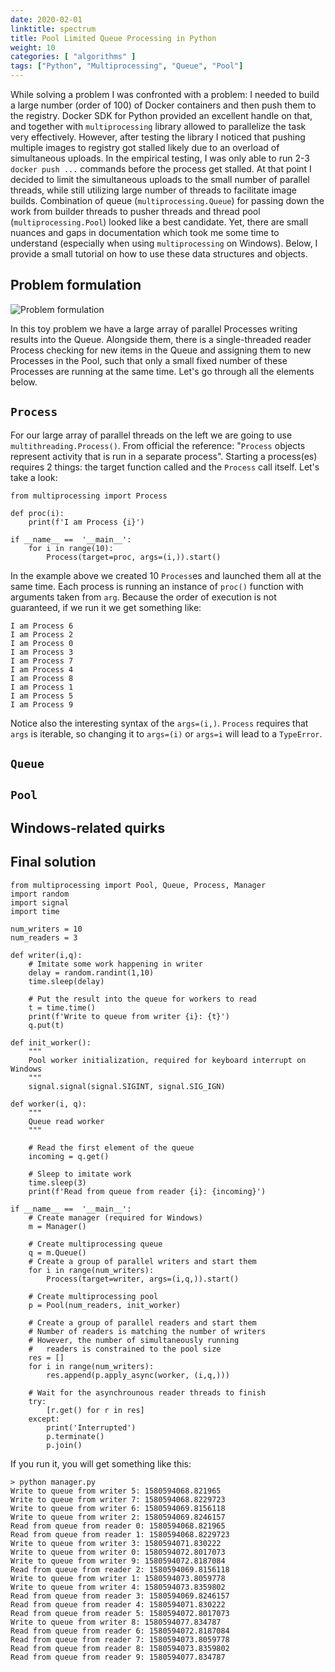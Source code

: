 ```yaml
---
date: 2020-02-01
linktitle: spectrum
title: Pool Limited Queue Processing in Python
weight: 10
categories: [ "algorithms" ]
tags: ["Python", "Multiprocessing", "Queue", "Pool"]
---
```


While solving a problem I was confronted with a problem: I needed to build a large number (order of 100) of Docker containers and then push them to the registry. Docker SDK for Python provided an excellent handle on that, and together with `multiprocessing` library allowed to parallelize the task very effectively. However, after testing the library I noticed that pushing multiple images to registry got stalled likely due to an overload of simultaneous uploads. In the empirical testing, I was only able to run 2-3 `docker push ...` commands before the process get stalled. At that point I decided to limit the simultaneous uploads to the small number of parallel threads, while still utilizing large number of threads to facilitate image builds. Combination of queue (`multiprocessing.Queue`) for passing down the work from builder threads to pusher threads and thread pool (`multiprocessing.Pool`) looked like a best candidate. Yet, there are small nuances and gaps in documentation which took me some time to understand (especially when using `multiprocessing` on Windows). Below, I provide a small tutorial on how to use these data structures and objects.

## Problem formulation

![Problem formulation](/img/multiprocessing.png)

In this toy problem we have a large array of parallel Processes writing results into the Queue. Alongside them, there is a single-threaded reader Process checking for new items in the Queue and assigning them to new Processes in the Pool, such that only a small fixed number of these Processes are running at the same time. Let's go through all the elements below.

## `Process`

For our large array of parallel threads on the left we are going to use `multithreading.Process()`. From official the reference: "`Process` objects represent activity that is run in a separate process". Starting a process(es) requires 2 things: the target function called and the `Process` call itself. Let's take a look:
```
from multiprocessing import Process

def proc(i):
    print(f'I am Process {i}')

if __name__ ==  '__main__':
    for i in range(10):
        Process(target=proc, args=(i,)).start()
```

In the example above we created 10 `Process`es and launched them all at the same time. Each process is running an instance of `proc()` function with arguments taken from `arg`. Because the order of execution is not guaranteed, if we run it we get something like:
```
I am Process 6
I am Process 2
I am Process 0
I am Process 3
I am Process 7
I am Process 4
I am Process 8
I am Process 1
I am Process 5
I am Process 9
```

Notice also the interesting syntax of the `args=(i,)`. `Process` requires that `args` is iterable, so changing it to `args=(i)` or `args=i` will lead to a `TypeError`.

## `Queue`

## `Pool`

## Windows-related quirks

## Final solution

```
from multiprocessing import Pool, Queue, Process, Manager
import random
import signal
import time

num_writers = 10
num_readers = 3

def writer(i,q):
    # Imitate some work happening in writer
    delay = random.randint(1,10)
    time.sleep(delay)

    # Put the result into the queue for workers to read
    t = time.time()
    print(f'Write to queue from writer {i}: {t}')
    q.put(t)

def init_worker():
    """
    Pool worker initialization, required for keyboard interrupt on Windows
    """
    signal.signal(signal.SIGINT, signal.SIG_IGN)

def worker(i, q):
    """
    Queue read worker
    """

    # Read the first element of the queue
    incoming = q.get()

    # Sleep to imitate work
    time.sleep(3)
    print(f'Read from queue from reader {i}: {incoming}')

if __name__ ==  '__main__':
    # Create manager (required for Windows)
    m = Manager()
    
    # Create multiprocessing queue
    q = m.Queue()
    # Create a group of parallel writers and start them
    for i in range(num_writers):
        Process(target=writer, args=(i,q,)).start()

    # Create multiprocessing pool
    p = Pool(num_readers, init_worker)

    # Create a group of parallel readers and start them
    # Number of readers is matching the number of writers
    # However, the number of simultaneously running
    #   readers is constrained to the pool size
    res = []
    for i in range(num_writers):
        res.append(p.apply_async(worker, (i,q,)))
    
    # Wait for the asynchrounous reader threads to finish
    try:
        [r.get() for r in res]
    except:
        print('Interrupted')
        p.terminate()
        p.join()
```

If you run it, you will get something like this:
```
> python manager.py
Write to queue from writer 5: 1580594068.821965
Write to queue from writer 7: 1580594068.8229723
Write to queue from writer 6: 1580594069.8156118
Write to queue from writer 2: 1580594069.8246157
Read from queue from reader 0: 1580594068.821965
Read from queue from reader 1: 1580594068.8229723
Write to queue from writer 3: 1580594071.830222
Write to queue from writer 0: 1580594072.8017073
Write to queue from writer 9: 1580594072.8187084
Read from queue from reader 2: 1580594069.8156118
Write to queue from writer 1: 1580594073.8059778
Write to queue from writer 4: 1580594073.8359802
Read from queue from reader 3: 1580594069.8246157
Read from queue from reader 4: 1580594071.830222
Read from queue from reader 5: 1580594072.8017073
Write to queue from writer 8: 1580594077.834787
Read from queue from reader 6: 1580594072.8187084
Read from queue from reader 7: 1580594073.8059778
Read from queue from reader 8: 1580594073.8359802
Read from queue from reader 9: 1580594077.834787
```